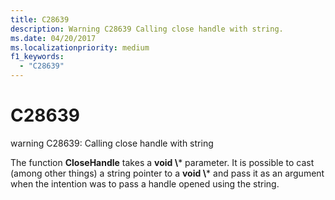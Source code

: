 ```yaml
---
title: C28639
description: Warning C28639 Calling close handle with string.
ms.date: 04/20/2017
ms.localizationpriority: medium 
f1_keywords: 
  - "C28639"
---
```


# C28639


warning C28639: Calling close handle with string

The function **CloseHandle** takes a **void \\*** parameter. It is possible to cast (among other things) a string pointer to a **void \\*** and pass it as an argument when the intention was to pass a handle opened using the string.

 

 





